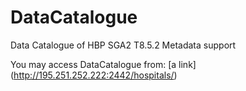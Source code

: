 # DataCatalogue
Data Catalogue of HBP SGA2 T8.5.2 Metadata support

You may access DataCatalogue from: 
[a link] (http://195.251.252.222:2442/hospitals/)
